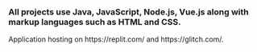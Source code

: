 <h3> All projects use Java, JavaScript, Node.js, Vue.js along with markup languages such as HTML and CSS.</h3>
<p>Application hosting on https://replit.com/ and https://glitch.com/.<br>
  
